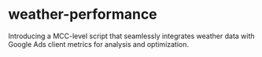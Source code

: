 # weather-performance
Introducing a MCC-level script that seamlessly integrates weather data with Google Ads client metrics for analysis and optimization.

